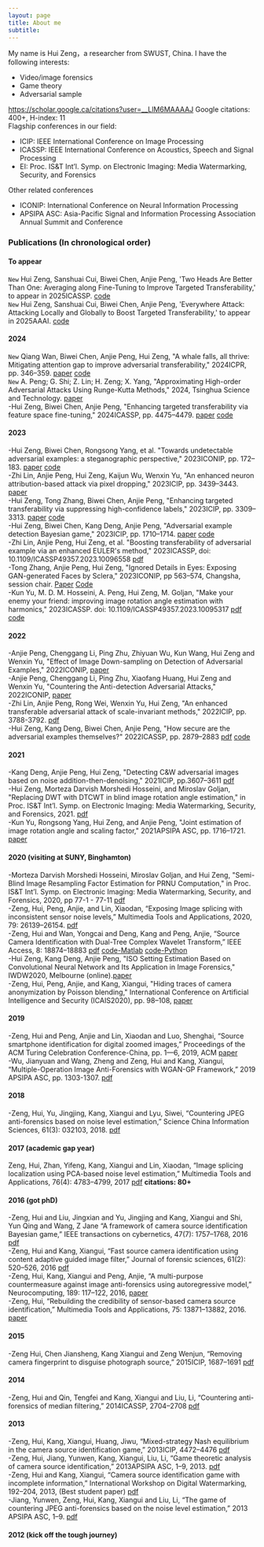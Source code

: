 ```yaml
---
layout: page
title: About me
subtitle: 
---
```


My name is Hui Zeng，a researcher from SWUST, China. I have the following interests:  
- Video/image forensics
- Game theory
- Adversarial sample

https://scholar.google.ca/citations?user=__LlM6MAAAAJ Google citations: 400+, H-index: 11  
Flagship conferences in our field:  
- ICIP: IEEE International Conference on Image Processing
- ICASSP: IEEE International Conference on Acoustics, Speech and Signal Processing
- EI: Proc. IS&T Int’l. Symp. on Electronic Imaging: Media Watermarking, Security, and Forensics

Other related conferences
- ICONIP: International Conference on Neural Information Processing
- APSIPA ASC: Asia-Pacific Signal and Information Processing Association Annual Summit and Conference

### Publications (In chronological order)
#### To appear 
`New` Hui Zeng, Sanshuai Cui, Biwei Chen, Anjie Peng, 'Two Heads Are Better Than One: Averaging along Fine-Tuning to Improve Targeted Transferability,' to appear in 2025ICASSP. [code](https://github.com/zengh5/Avg_FT)  
`New` Hui Zeng, Sanshuai Cui, Biwei Chen, Anjie Peng, 'Everywhere Attack: Attacking Locally and Globally to Boost Targeted Transferability,' to appear in 2025AAAI. [code](https://github.com/zengh5/Everywhere_Attack)

#### 2024
`New` Qiang Wan, Biwei Chen, Anjie Peng, Hui Zeng, "A whale falls, all thrive: Mitigating attention gap to improve adversarial transferability," 2024ICPR, pp. 346–359. [paper](https://link.springer.com/chapter/10.1007/978-3-031-78312-8_23) [code](https://github.com/britney-code/EIT-attack)  
`New` A. Peng; G. Shi; Z. Lin; H. Zeng; X. Yang, "Approximating High-order Adversarial Attacks Using Runge-Kutta Methods," 2024, Tsinghua Science and Technology. [paper](https://www.sciopen.com/article/10.26599/TST.2024.9010154)   
-Hui Zeng, Biwei Chen, Anjie Peng, "Enhancing targeted transferability via feature space fine-tuning," 2024ICASSP, pp. 4475–4479. [paper](https://ieeexplore.ieee.org/document/10446654) [code](https://github.com/zengh5/TA_feature_FT)  

#### 2023
-Hui Zeng, Biwei Chen, Rongsong Yang, et al. "Towards undetectable adversarial examples: a steganographic perspective," 2023ICONIP, pp. 172–183. [paper](https://link.springer.com/chapter/10.1007/978-981-99-8070-3_14) [code](https://github.com/zengh5/Undetectable-attack)  
-Zhi Lin, Anjie Peng, Hui Zeng, Kaijun Wu, Wenxin Yu, "An enhanced neuron attribution-based attack via pixel dropping," 2023ICIP, pp. 3439–3443. [paper](https://ieeexplore.ieee.org/document/10222034)  
-Hui Zeng, Tong Zhang, Biwei Chen, Anjie Peng, "Enhancing targeted transferability via suppressing high-confidence labels," 2023ICIP, pp. 3309–3313. [paper](https://ieeexplore.ieee.org/document/10222841) [code](https://github.com/zengh5/Transferable_targeted_attack)  
-Hui Zeng, Biwei Chen, Kang Deng, Anjie Peng, "Adversarial example detection Bayesian game," 2023ICIP, pp. 1710–1714. [paper](https://ieeexplore.ieee.org/document/10222129) [code](https://github.com/zengh5/AED_BGame)  
-Zhi Lin, Anjie Peng, Hui Zeng, et al. "Boosting transferability of adversarial example via an enhanced EULER's method," 2023ICASSP, doi: 10.1109/ICASSP49357.2023.10096558 [pdf](https://ieeexplore.ieee.org/document/10096558/)  
-Tong Zhang, Anjie Peng, Hui Zeng, "Ignored Details in Eyes: Exposing GAN-generated Faces by Sclera," 2023ICONIP, pp 563–574, Changsha, session chair. [Paper](https://link.springer.com/chapter/10.1007/978-981-99-8073-4_43)  [Code](https://github.com/10961020/Deepfake-detector-based-on-blood-vessels)  
-Kun Yu, M. D. M. Hosseini, A. Peng, Hui Zeng, M. Goljan, "Make your enemy your friend: improving image rotation angle estimation with harmonics," 2023ICASSP. doi: 10.1109/ICASSP49357.2023.10095317 [pdf](https://ieeexplore.ieee.org/document/10095317/) [code](https://github.com/zengh5/Rotation_angle_estimation_harmonic)

#### 2022
-Anjie Peng, Chenggang Li, Ping Zhu, Zhiyuan Wu, Kun Wang, Hui Zeng and Wenxin Yu, "Effect of Image Down-sampling on Detection of Adversarial Examples," 2022ICONIP, [paper](https://doi.org/10.1007/978-981-99-1639-9_46)  
-Anjie Peng, Chenggang Li, Ping Zhu, Xiaofang Huang, Hui Zeng and Wenxin Yu, "Countering the Anti-detection Adversarial Attacks," 2022ICONIP, [paper](https://doi.org/10.1007/978-981-99-1639-9_41)  
-Zhi Lin, Anjie Peng, Rong Wei, Wenxin Yu, Hui Zeng, "An enhanced transferable adversarial attack of scale-invariant methods," 2022ICIP, pp. 3788-3792. [pdf](https://ieeexplore.ieee.org/document/9897429/)  
-Hui Zeng, Kang Deng, Biwei Chen, Anjie Peng, "How secure are the adversarial examples themselves?" 2022ICASSP, pp. 2879–2883 [pdf](https://ieeexplore.ieee.org/document/9747206) [code](https://github.com/zengh5/adversarial-example-security)  

#### 2021
-Kang Deng, Anjie Peng, Hui Zeng, "Detecting C&W adversarial images based on noise addition-then-denoising," 2021ICIP, pp.3607–3611 [pdf](https://ieeexplore.ieee.org/document/9506804/)  
-Hui Zeng, Morteza Darvish Morshedi Hosseini, and Miroslav Goljan, "Replacing DWT with DTCWT in blind image rotation angle estimation," in Proc. IS&T Int’l. Symp. on Electronic Imaging: Media Watermarking, Security, and Forensics, 2021. [pdf](https://library.imaging.org/ei/articles/33/4/art00006)  
-Kun Yu, Rongsong Yang, Hui Zeng, and Anjie Peng, "Joint estimation of image rotation angle and scaling factor," 2021APSIPA ASC, pp. 1716–1721. [paper](https://ieeexplore.ieee.org/document/9689589)

#### 2020 (visiting at SUNY, Binghamton)
-Morteza Darvish Morshedi Hosseini, Miroslav Goljan, and Hui Zeng, "Semi-Blind Image Resampling Factor Estimation for PRNU Computation," in Proc. IS&T Int’l. Symp. on Electronic Imaging: Media Watermarking, Security, and Forensics, 2020, pp 77-1 - 77-11 [pdf](https://library.imaging.org/ei/articles/32/4/art00008)  
-Zeng, Hui, Peng, Anjie, and Lin, Xiaodan, “Exposing Image splicing with inconsistent sensor noise levels,” Multimedia Tools and Applications, 2020, 79: 26139–26154. [pdf](https://link.springer.com/article/10.1007/s11042-020-09280-z)  
-Zeng, Hui and Wan, Yongcai and Deng, Kang and Peng, Anjie, “Source Camera Identification with Dual-Tree Complex Wavelet Transform,” IEEE Access, 8: 18874–18883 [pdf](https://ieeexplore.ieee.org/document/8966247) [code-Matlab](https://github.com/zengh5/SCI_DTCWT) [code-Python](https://github.com/zengh5/SCI_DTCWT_python)  
-Hui Zeng, Kang Deng, Anjie Peng, "ISO Setting Estimation Based on Convolutional Neural Network and Its Application in Image Forensics," IWDW2020, Melbourne (online).[paper](https://doi.org/10.1007/978-3-030-69449-4_17)    
-Zeng, Hui, Peng, Anjie, and Kang, Xiangui, "Hiding traces of camera anonymization by Poisson blending," International Conference on Artificial Intelligence and Security (ICAIS2020), pp. 98–108, [paper](https://link.springer.com/chapter/10.1007/978-3-030-57881-7_9)

#### 2019
-Zeng, Hui and Peng, Anjie and Lin, Xiaodan and Luo, Shenghai, “Source smartphone identification for digital zoomed images,” Proceedings of the ACM Turing Celebration Conference-China, pp. 1—6, 2019, ACM [paper](https://doi.org/10.1145/3321408.3326686)  
-Wu, Jianyuan and Wang, Zheng and Zeng, Hui and Kang, Xiangui, “Multiple-Operation Image Anti-Forensics with WGAN-GP Framework,” 2019 APSIPA ASC, pp. 1303-1307. [pdf](https://ieeexplore.ieee.org/document/9023173)

#### 2018 
-Zeng, Hui, Yu, Jingjing, Kang, Xiangui and Lyu, Siwei, “Countering JPEG anti-forensics based on noise level estimation,” Science China Information Sciences, 61(3): 032103, 2018. [pdf](https://link.springer.com/article/10.1007/s11432-016-0426-1)  

#### 2017 (academic gap year)
Zeng, Hui, Zhan, Yifeng, Kang, Xiangui and Lin, Xiaodan, “Image splicing localization using PCA-based noise level estimation,” Multimedia Tools and Applications, 76(4): 4783–4799, 2017 [pdf](https://link.springer.com/article/10.1007/s11042-016-3712-8) **citations: 80+**

#### 2016 (got phD)
-Zeng, Hui and Liu, Jingxian and Yu, Jingjing and Kang, Xiangui and Shi, Yun Qing and Wang, Z Jane “A framework of camera source identification Bayesian game,” IEEE transactions on cybernetics, 47(7): 1757–1768, 2016 [pdf](https://ieeexplore.ieee.org/document/7469854/)  
-Zeng, Hui and Kang, Xiangui, “Fast source camera identification using content adaptive guided image filter,” Journal of forensic sciences, 61(2): 520–526, 2016 [pdf](https://onlinelibrary.wiley.com/doi/pdf/10.1111/1556-4029.13017)    
-Zeng, Hui, Kang, Xiangui and Peng, Anjie, “A multi-purpose countermeasure against image anti-forensics using autoregressive model,” Neurocomputing, 189: 117–122, 2016, [paper](https://doi.org/10.1016/j.neucom.2015.12.089)  
-Zeng, Hui, “Rebuilding the credibility of sensor-based camera source identification,” Multimedia Tools and Applications, 75: 13871–13882, 2016. [paper](https://link.springer.com/article/10.1007/s11042-015-3072-9)  

#### 2015
-Zeng Hui, Chen Jiansheng, Kang Xiangui and Zeng Wenjun, “Removing camera fingerprint to disguise photograph source,” 2015ICIP, 1687–1691 [pdf](https://ieeexplore.ieee.org/document/7351088/)

#### 2014
-Zeng, Hui and Qin, Tengfei and Kang, Xiangui and Liu, Li, “Countering anti-forensics of median filtering,” 2014ICASSP, 2704–2708 [pdf](https://ieeexplore.ieee.org/document/6854091)

#### 2013
-Zeng, Hui, Kang, Xiangui, Huang, Jiwu, “Mixed-strategy Nash equilibrium in the camera source identification game,” 2013ICIP, 4472–4476 [pdf](https://ieeexplore.ieee.org/document/6738921/)  
-Zeng, Hui, Jiang, Yunwen, Kang, Xiangui, Liu, Li, “Game theoretic analysis of camera source identification,” 2013APSIPA ASC, 1–9, 2013. [pdf](https://ieeexplore.ieee.org/document/6694150)    
-Zeng, Hui and Kang, Xiangui, “Camera source identification game with incomplete information,” International Workshop on Digital Watermarking, 192–204, 2013, (Best student paper) [pdf](https://link.springer.com/chapter/10.1007/978-3-662-43886-2_14)  
-Jiang, Yunwen, Zeng, Hui, Kang, Xiangui and Liu, Li, “The game of countering JPEG anti-forensics based on the noise level estimation,” 2013 APSIPA ASC, 1–9. [pdf](https://ieeexplore.ieee.org/document/6694156)

#### 2012 (kick off the tough journey)
